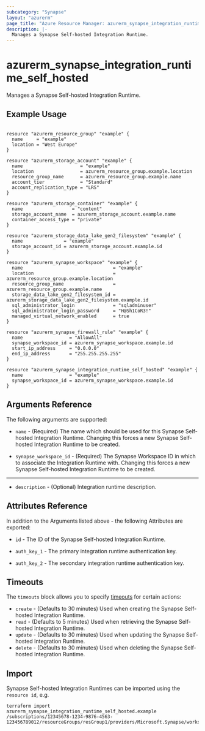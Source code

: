 ```yaml
---
subcategory: "Synapse"
layout: "azurerm"
page_title: "Azure Resource Manager: azurerm_synapse_integration_runtime_self_hosted"
description: |-
  Manages a Synapse Self-hosted Integration Runtime.
---
```


# azurerm_synapse_integration_runtime_self_hosted

Manages a Synapse Self-hosted Integration Runtime.

## Example Usage

```hcl

resource "azurerm_resource_group" "example" {
  name     = "example"
  location = "West Europe"
}

resource "azurerm_storage_account" "example" {
  name                     = "example"
  location                 = azurerm_resource_group.example.location
  resource_group_name      = azurerm_resource_group.example.name
  account_tier             = "Standard"
  account_replication_type = "LRS"
}

resource "azurerm_storage_container" "example" {
  name                  = "content"
  storage_account_name  = azurerm_storage_account.example.name
  container_access_type = "private"
}

resource "azurerm_storage_data_lake_gen2_filesystem" "example" {
  name               = "example"
  storage_account_id = azurerm_storage_account.example.id
}

resource "azurerm_synapse_workspace" "example" {
  name                                 = "example"
  location                             = azurerm_resource_group.example.location
  resource_group_name                  = azurerm_resource_group.example.name
  storage_data_lake_gen2_filesystem_id = azurerm_storage_data_lake_gen2_filesystem.example.id
  sql_administrator_login              = "sqladminuser"
  sql_administrator_login_password     = "H@Sh1CoR3!"
  managed_virtual_network_enabled      = true
}

resource "azurerm_synapse_firewall_rule" "example" {
  name                 = "AllowAll"
  synapse_workspace_id = azurerm_synapse_workspace.example.id
  start_ip_address     = "0.0.0.0"
  end_ip_address       = "255.255.255.255"
}

resource "azurerm_synapse_integration_runtime_self_hosted" "example" {
  name                 = "example"
  synapse_workspace_id = azurerm_synapse_workspace.example.id
}
```

## Arguments Reference

The following arguments are supported:

* `name` - (Required) The name which should be used for this Synapse Self-hosted Integration Runtime. Changing this forces a new Synapse Self-hosted Integration Runtime to be created.

* `synapse_workspace_id` - (Required) The Synapse Workspace ID in which to associate the Integration Runtime with. Changing this forces a new Synapse Self-hosted Integration Runtime to be created.

---

* `description` - (Optional) Integration runtime description.

## Attributes Reference

In addition to the Arguments listed above - the following Attributes are exported: 

* `id` - The ID of the Synapse Self-hosted Integration Runtime.
  
* `auth_key_1` - The primary integration runtime authentication key.

* `auth_key_2` - The secondary integration runtime authentication key.
## Timeouts

The `timeouts` block allows you to specify [timeouts](https://www.terraform.io/docs/configuration/resources.html#timeouts) for certain actions:

* `create` - (Defaults to 30 minutes) Used when creating the Synapse Self-hosted Integration Runtime.
* `read` - (Defaults to 5 minutes) Used when retrieving the Synapse Self-hosted Integration Runtime.
* `update` - (Defaults to 30 minutes) Used when updating the Synapse Self-hosted Integration Runtime.
* `delete` - (Defaults to 30 minutes) Used when deleting the Synapse Self-hosted Integration Runtime.

## Import

Synapse Self-hosted Integration Runtimes can be imported using the `resource id`, e.g.

```shell
terraform import azurerm_synapse_integration_runtime_self_hosted.example /subscriptions/12345678-1234-9876-4563-123456789012/resourceGroups/resGroup1/providers/Microsoft.Synapse/workspaces/workspace1/integrationruntimes/IntegrationRuntime1
```
